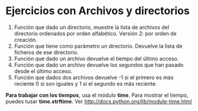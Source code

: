 # Ejercicios con Archivos y directorios #

  1. Función que dado un directorio, muestre la lista de archivos del directorio ordenados por orden alfabético. Versión 2: por orden de creación.
  1. Función que tiene como parámetro un directorio. Devuelve la lista de ficheros de ese directorio.
  1. Función que dado un archivo devuelve el tiempo del último acceso.
  1. Función que dado un archivo devuelve los segundos que han pasado desde el último acceso.
  1. Función que dados dos archivos devuelve -1 si el primero es más reciente 0 si son iguales y 1 si el segundo es más reciente.



**Para trabajar con los tiempos**, usa el módulo **time**. Para mostrar el tiempo, puedes tusar **time.strftime**. Ver http://docs.python.org/lib/module-time.html